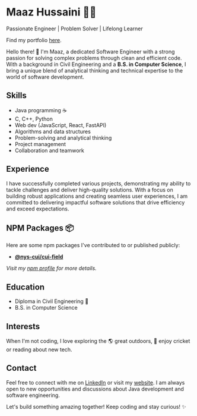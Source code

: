 <!--
**MaazHussaini99/maazhussaini99** is a ✨ _special_ ✨ repository because its `README.md` (this file) appears on your GitHub profile.

Here are some ideas to get you started:

- 🔭 I’m currently working on ...
- 🌱 I’m currently learning ...
- 👯 I’m looking to collaborate on ...
- 🤔 I’m looking for help with ...
- 💬 Ask me about ...
- 📫 How to reach me: ...
- 😄 Pronouns: ...
- ⚡ Fun fact: ...
-->
# Maaz Hussaini :technologist:

Passionate Engineer | Problem Solver | Lifelong Learner

Find my portfolio [here](https://maazhussaini.com).

Hello there! 👋 I'm Maaz, a dedicated Software Engineer with a strong passion for solving complex problems through clean and efficient code. With a background in Civil Engineering and a **B.S. in Computer Science**, I bring a unique blend of analytical thinking and technical expertise to the world of software development.

## Skills

- Java programming :coffee:
- C, C++, Python
- Web dev (JavaScript, React, FastAPI)
- Algorithms and data structures
- Problem-solving and analytical thinking
- Project management
- Collaboration and teamwork

## Experience

I have successfully completed various projects, demonstrating my ability to tackle challenges and deliver high-quality solutions. With a focus on building robust applications and creating seamless user experiences, I am committed to delivering impactful software solutions that drive efficiency and exceed expectations.

## NPM Packages 📦

Here are some npm packages I've contributed to or published publicly:

- [**@nys-cui/cui-field**](https://www.npmjs.com/package/@nys-cui/cui-field)

_Visit my [npm profile](https://www.npmjs.com/~maazhussaini) for more details._


## Education

- Diploma in Civil Engineering :construction_worker:
- B.S. in Computer Science

## Interests

When I'm not coding, I love exploring the :earth_americas: great outdoors, :runner: enjoy cricket or reading about new tech.

## Contact

Feel free to connect with me on [LinkedIn](https://www.linkedin.com/in/maaz-hussaini/) or visit my [website](https://maazhussaini.com). I am always open to new opportunities and discussions about Java development and software engineering.

Let's build something amazing together! Keep coding and stay curious! ✨
